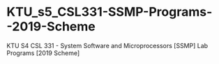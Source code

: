 # KTU_s5_CSL331-SSMP-Programs--2019-Scheme
KTU S4 CSL 331 - System Software and Microprocessors [SSMP] Lab Programs [2019 Scheme]
